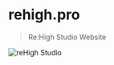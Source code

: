 # rehigh.pro

> Re:High Studio Website

![reHigh Studio](https://firebasestorage.googleapis.com/v0/b/rehigh-pro-dev.appspot.com/o/logo_green_coub%20copy.svg?alt=media&token=97c812b3-0dcf-45fb-a20b-f47231e5dc34)
